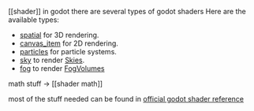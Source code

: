 [[shader]] in godot
there are several types of godot shaders
Here are the available types:
- [spatial](https://docs.godotengine.org/en/stable/tutorials/shaders/shader_reference/spatial_shader.html#doc-spatial-shader) for 3D rendering.
- [canvas_item](https://docs.godotengine.org/en/stable/tutorials/shaders/shader_reference/canvas_item_shader.html#doc-canvas-item-shader) for 2D rendering.
- [particles](https://docs.godotengine.org/en/stable/tutorials/shaders/shader_reference/particle_shader.html#doc-particle-shader) for particle systems.
- [sky](https://docs.godotengine.org/en/stable/tutorials/shaders/shader_reference/sky_shader.html#doc-sky-shader) to render [Skies](https://docs.godotengine.org/en/stable/classes/class_sky.html#class-sky).
- [fog](https://docs.godotengine.org/en/stable/tutorials/shaders/shader_reference/fog_shader.html#doc-fog-shader) to render [FogVolumes](https://docs.godotengine.org/en/stable/classes/class_fogvolume.html#class-fogvolume)

math stuff -> [[shader math]]

most of the stuff needed can be found in [official godot shader reference](https://docs.godotengine.org/en/stable/tutorials/shaders/shader_reference)